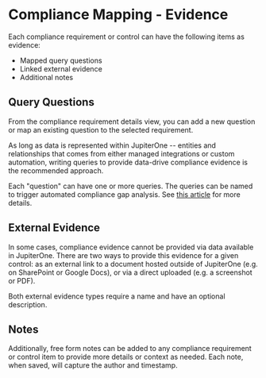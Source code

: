# Compliance Mapping - Evidence

Each compliance requirement or control can have the following items as evidence:

- Mapped query questions
- Linked external evidence
- Additional notes

## Query Questions

From the compliance requirement details view, you can add a new question or map
an existing question to the selected requirement.

As long as data is represented within JupiterOne -- entities and relationships
that comes from either managed integrations or custom automation, writing
queries to provide data-drive compliance evidence is the recommended approach.

Each "question" can have one or more queries. The queries can be named to
trigger automated compliance gap analysis. See [this article][1] for more
details.

## External Evidence

In some cases, compliance evidence cannot be provided via data available in
JupiterOne. There are two ways to provide this evidence for a given control: 
as an external link to a document hosted outside of JupiterOne (e.g. on 
SharePoint or Google Docs), or via a direct uploaded (e.g. a screenshot or 
PDF).  

Both external evidence types require a name and have an optional description.

## Notes

Additionally, free form notes can be added to any compliance requirement or
control item to provide more details or context as needed. Each note, when
saved, will capture the author and timestamp.

[1]: ../compliance/compliance-gap-analysis.md
